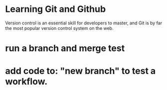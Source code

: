 # Learning Git and Github
Version control is an essential skill for developers to master, and Git is by far the most popular version control system on the web.

# run a branch and merge test
# add code to: "new branch" to test a workflow.